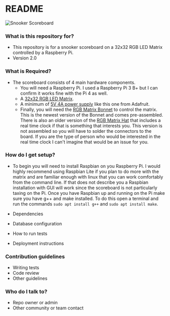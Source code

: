 # README #

![Snooker Scoreboard](scoreboard.jpg)


### What is this repository for? ###

* This repository is for a snooker scoreboard on a 32x32 RGB LED Matrix controlled by a Raspberry Pi.
* Version 2.0

### What is Required? ###

* The scoreboard consists of 4 main hardware components.
	- You will need a Raspberry Pi. I used a Raspberry Pi 3 B+ but I can confirm it works fine with the Pi 4 as well.
	- A [32x32 RGB LED Matrix](https://www.adafruit.com/product/1484).
	- A minimum of [5V 4A power supply](https://www.adafruit.com/product/1466) like this one from Adafruit.
	- Finally, you will need the [RGB Matrix Bonnet](https://www.adafruit.com/product/3211) to control the matrix. 
	 This is the newest version of the Bonnet and comes pre-assembled. There is also an older version of the
	 [RGB Matrix Hat](https://www.adafruit.com/product/2345) that includes a real time clock if that is something
	 that interests you. This version is not assembled so you will have to solder the connectors to the board.
	 If you are the type of person who would be interested in the real time clock I can't imagine that would be 
	 an issue for you.

### How do I get setup? ###

* To begin you will need to install Raspbian on you Raspberry Pi. I would highly recommend using Raspbian Lite if 
   you plan to do more with the matrix and are familiar enough with linux that you can work comfortably from the 
   command line. If that does not describe you a Raspbian installation with GUI will work since the scoreboard is not 
   particularly taxing on the Pi. Once you have Raspbian up and running on the Pi make sure you have g++ and make 
   installed. To do this open a terminal and run the commands `sudo apt install g++` and `sudo apt install make`.
   
   
* Dependencies
* Database configuration
* How to run tests
* Deployment instructions

### Contribution guidelines ###

* Writing tests
* Code review
* Other guidelines

### Who do I talk to? ###

* Repo owner or admin
* Other community or team contact

